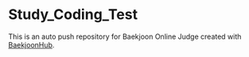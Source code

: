 # Study_Coding_Test
This is an auto push repository for Baekjoon Online Judge created with [BaekjoonHub](https://github.com/BaekjoonHub/BaekjoonHub).
